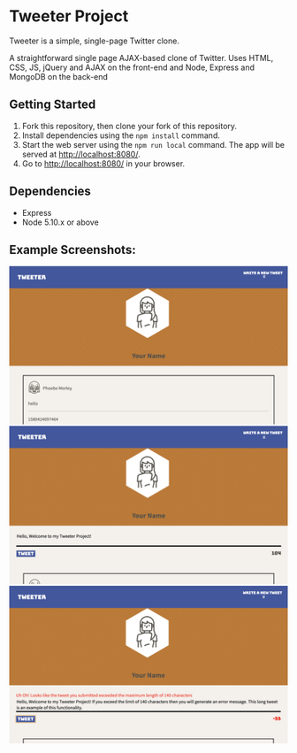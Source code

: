 # Tweeter Project

Tweeter is a simple, single-page Twitter clone.

A straightforward single page AJAX-based clone of Twitter. Uses HTML, CSS, JS, jQuery and AJAX on the front-end and Node, Express and MongoDB  on the back-end 

## Getting Started

1. Fork this repository, then clone your fork of this repository.
2. Install dependencies using the `npm install` command.
3. Start the web server using the `npm run local` command. The app will be served at <http://localhost:8080/>.
4. Go to <http://localhost:8080/> in your browser.

## Dependencies

- Express
- Node 5.10.x or above

## Example Screenshots:
!["Page when new tweet section is toggeled up"](https://github.com/ChanTheo/Tweeter/blob/master/docs/Tweeter_Write_A_New_Tweet_Hidden.png?raw=true)
!["Tweet Example"](https://github.com/ChanTheo/Tweeter/blob/master/docs/Tweeter_New_Tweet.png?raw=true)
!["Error Message: Maximum Length Exceeded Display](https://github.com/ChanTheo/Tweeter/blob/master/docs/Tweeter_Maximum_Length_Error.png?raw=true)

